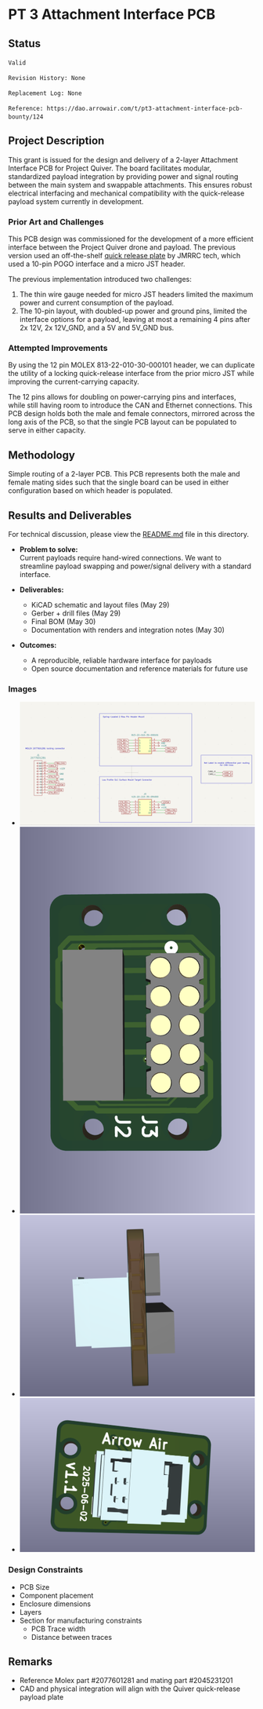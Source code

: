 
# PT 3 Attachment Interface PCB

## Status

`Valid`

`Revision History: None`

`Replacement Log: None`

`Reference: https://dao.arrowair.com/t/pt3-attachment-interface-pcb-bounty/124`

## Project Description

This grant is issued for the design and delivery of a 2-layer Attachment Interface PCB for Project Quiver. The board facilitates modular, standardized payload integration by providing power and signal routing between the main system and swappable attachments. This ensures robust electrical interfacing and mechanical compatibility with the quick-release payload system currently in development.

### Prior Art and Challenges

This PCB design was commissioned for the development of a more efficient interface between the Project Quiver drone and payload. The previous version used an off-the-shelf [quick release plate](https://www.alibaba.com/product-detail/Quick-Release-Clip-Plate-Clamp-Quick_1600982145247.html?) by JMRRC tech, which used a 10-pin POGO interface and a micro JST header.

The previous implementation introduced two challenges:

1) The thin wire gauge needed for micro JST headers limited the maximum power and current consumption of the payload.
2) The 10-pin layout, with doubled-up power and ground pins, limited the interface options for a payload, leaving at most a remaining 4 pins after 2x 12V, 2x 12V_GND, and a 5V and 5V_GND bus.

### Attempted Improvements

By using the 12 pin MOLEX 813-22-010-30-000101 header, we can duplicate the utility of a locking quick-release interface from the prior micro JST while improving the current-carrying capacity.

The 12 pins allows for doubling on power-carrying pins and interfaces, while still having room to introduce the CAN and Ethernet connections. This PCB design holds both the male and female connectors, mirrored across the long axis of the PCB, so that the single PCB layout can be populated to serve in either capacity.

## Methodology

Simple routing of a 2-layer PCB. This PCB represents both the male and female mating sides such that the single board can be used in either configuration based on which header is populated.

## Results and Deliverables

For technical discussion, please view the [README.md](README.md) file in this directory.

- **Problem to solve:**  
  Current payloads require hand-wired connections. We want to streamline payload swapping and power/signal delivery with a standard interface.

- **Deliverables:**  
  - KiCAD schematic and layout files (May 29)  
  - Gerber + drill files (May 29)  
  - Final BOM (May 30)  
  - Documentation with renders and integration notes (May 30)  

- **Outcomes:**  
  - A reproducible, reliable hardware interface for payloads
  - Open source documentation and reference materials for future use

### Images

- ![Schematic](images/schematic.png)
- ![Top Render](images/top_render.png)
- ![Side Render](images/side_render.png)
- ![Bottom Render](images/bottom_render.png)

### Design Constraints

- PCB Size
- Component placement
- Enclosure dimensions
- Layers
- Section for manufacturing constraints
  - PCB Trace width
  - Distance between traces

## Remarks

- Reference Molex part #2077601281 and mating part #2045231201
- CAD and physical integration will align with the Quiver quick-release payload plate
